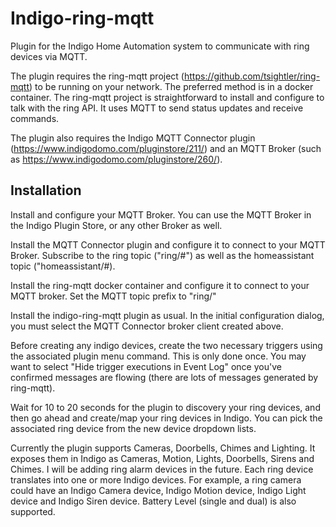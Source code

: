 # Indigo-ring-mqtt
Plugin for the Indigo Home Automation system to communicate with ring devices via MQTT.

The plugin requires the ring-mqtt project (https://github.com/tsightler/ring-mqtt) to be running on your network.  The preferred method is in a docker container.  The ring-mqtt project is straightforward to install and configure to talk with the ring API. It uses MQTT to send status updates and receive commands.

The plugin also requires the Indigo MQTT Connector plugin (https://www.indigodomo.com/pluginstore/211/) and an MQTT Broker (such as https://www.indigodomo.com/pluginstore/260/).

## Installation

Install and configure your MQTT Broker.  You can use the MQTT Broker in the Indigo Plugin Store, or any other Broker as well.

Install the MQTT Connector plugin and configure it to connect to your MQTT Broker.  Subscribe to the 
ring topic ("ring/#") as well as the homeassistant topic ("homeassistant/#). 

Install the ring-mqtt docker container and configure it to connect to your MQTT broker. Set the
MQTT topic prefix to "ring/"

Install the indigo-ring-mqtt plugin as usual.  In the initial configuration dialog, you must select the MQTT Connector broker client created above.

Before creating any indigo devices, create the two necessary triggers using the associated plugin menu command.  This is only done once.  You may want to select "Hide trigger executions in Event Log" once you've confirmed messages are flowing (there are lots of messages generated by ring-mqtt).

Wait for 10 to 20 seconds for the plugin to discovery your ring devices, and then go ahead and create/map your ring devices in Indigo.  You can pick the associated ring device from the new device dropdown lists.


Currently the plugin supports Cameras, Doorbells, Chimes and Lighting.   It exposes them in Indigo as Cameras, Motion, Lights, Doorbells, Sirens and Chimes.  I will be adding ring alarm devices in the future.  Each ring device translates into one or more Indigo devices.  For example, a ring camera could have an Indigo Camera device, Indigo Motion device, Indigo Light device and Indigo Siren device.  Battery Level (single and dual) is also supported.
